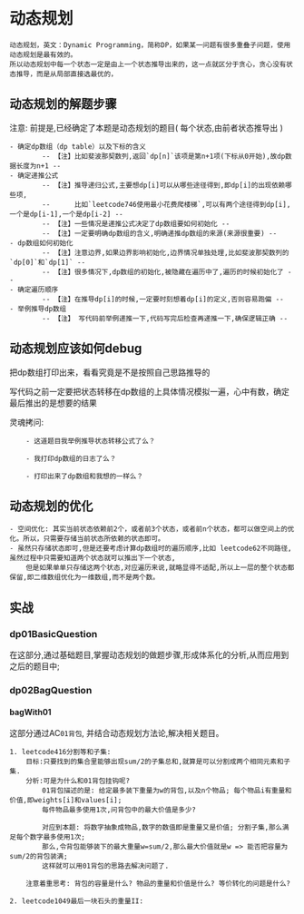 # 动态规划

    动态规划，英文：Dynamic Programming，简称DP，如果某一问题有很多重叠子问题，使用动态规划是最有效的。
    所以动态规划中每一个状态一定是由上一个状态推导出来的，这一点就区分于贪心，贪心没有状态推导，而是从局部直接选最优的，

## 动态规划的解题步骤

注意: 前提是,已经确定了本题是动态规划的题目( 每个状态,由前者状态推导出 )

    - 确定dp数组（dp table）以及下标的含义 
            -- 【注】比如斐波那契数列,返回`dp[n]`该项是第n+1项(下标从0开始),故dp数据长度为n+1 --
    - 确定递推公式
            -- 【注】推导递归公式,主要想dp[i]可以从哪些途径得到,即dp[i]的出现依赖哪些项,
            --      比如`leetcode746使用最小花费爬楼梯`,可以有两个途径得到dp[i],一个是dp[i-1],一个是dp[i-2] --
            -- 【注】一些情况是递推公式决定了dp数组要如何初始化 -- 
            -- 【注】一定要明确dp数组的含义,明确递推dp数组的来源(来源很重要) --
    - dp数组如何初始化 
            -- 【注】注意边界,如果边界影响初始化,边界情况单独处理,比如斐波那契数列的`dp[0]`和`dp[1]` --
            -- 【注】很多情况下,dp数组的初始化,被隐藏在遍历中了,遍历的时候初始化了 --
    - 确定遍历顺序
            -- 【注】在推导dp[i]的时候,一定要时刻想着dp[i]的定义,否则容易跑偏 --
    - 举例推导dp数组 
            -- 【注】 写代码前举例递推一下,代码写完后检查再递推一下,确保逻辑正确 --

## 动态规划应该如何debug

把dp数组打印出来，看看究竟是不是按照自己思路推导的

写代码之前一定要把状态转移在dp数组的上具体情况模拟一遍，心中有数，确定最后推出的是想要的结果

灵魂拷问:

        - 这道题目我举例推导状态转移公式了么？

        - 我打印dp数组的日志了么？

        - 打印出来了dp数组和我想的一样么？

## 动态规划的优化

    - 空间优化: 其实当前状态依赖前2个，或者前3个状态，或者前n个状态，都可以做空间上的优化。所以，只需要存储当前状态所依赖的状态即可。
    - 虽然只存储状态即可,但是还要考虑计算dp数组时的遍历顺序,比如 leetcode62不同路径, 虽然过程中只需要知道两个状态就可以推出下一个状态,
        但是如果单单只存储这两个状态,对应遍历来说,就略显得不适配,所以上一层的整个状态都保留,即二维数组优化为一维数组,而不是两个数。

## 实战

### dp01BasicQuestion

在这部分,通过基础题目,掌握动态规划的做题步骤,形成体系化的分析,从而应用到之后的题目中;

### dp02BagQuestion

#### bagWith01

这部分通过AC`01背包`, 并结合动态规划方法论,解决相关题目。

    1. leetcode416分割等和子集:
        目标:只要找到的集合里能够出现sum/2的子集总和,就算是可以分割成两个相同元素和子集.
        分析:可是为什么和01背包挂钩呢?
            01背包描述的是: 给定最多装下重量为w的背包,以及n个物品; 每个物品i有重量和价值,即weights[i]和values[i];
            每件物品最多使用1次,问背包中的最大价值是多少?
        
            对应到本题: 将数字抽象成物品,数字的数值即是重量又是价值; 分割子集,那么满足每个数字最多使用1次;
            那么,令背包能够装下的最大重量w=sum/2,那么最大价值就是w => 能否把容量为sum/2的背包装满;
            这样就可以用01背包的思路去解决问题了.

        注意着重思考: 背包的容量是什么? 物品的重量和价值是什么? 等价转化的问题是什么?

    2. leetcode1049最后一块石头的重量II:
        






